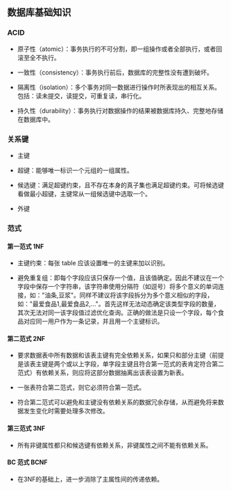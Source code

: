 ## 数据库基础知识

### ACID

* 原子性（atomic）：事务执行的不可分割，即一组操作或者全部执行，或者回滚至全不执行。

* 一致性（consistency）：事务执行前后，数据库的完整性没有遭到破坏。

* 隔离性（isolation）：多个事务对同一数据进行操作时所表现出的相互关系。包括：读未提交，读提交，可重复读，串行化。

* 持久性（durability）：事务执行对数据操作的结果被数据库持久、完整地存储在数据库中。

### 关系键

* 主键

* 超键：能够唯一标识一个元组的一组属性。

* 候选键：满足超键约束，且不存在本身的真子集也满足超键约束。可将候选键看做最小超键，主键常从一组候选键中选取一个。

* 外键

### 范式

#### 第一范式 1NF

* 主键约束：每张 table 应该设置唯一的主键来加以识别。

* 避免重复组：即每个字段应该只保存一个值，且该值确定。因此不建议在一个字段中保存一个字符串，该字符串使用分隔符（如逗号）将多个意义的单词连接，如：\"油条,豆浆\"。同样不建议将该字段拆分为多个意义相似的字段，如：\"最爱食品1,最爱食品2,...\"。首先这样无法动态确定该类型字段的数量，其次无法对同一该字段值过滤优化查询。正确的做法是只设一个字段，每个食品对应同一用户作为一条记录，并且用一个主键标识。

#### 第二范式 2NF

* 要求数据表中所有数据和该表主键有完全依赖关系，如果只和部分主键（前提是该表主键是两个或以上字段，单字段主键且符合第一范式的表肯定符合第二范式）有依赖关系，则应将这部分数据抽离出该表设置为新表。

* 一张表符合第二范式，则它必须符合第一范式。

* 符合第二范式可以避免和主键没有依赖关系的数据冗余存储，从而避免将来数据发生变化时需要处理多次修改。


#### 第三范式 3NF

* 所有非键属性都只和候选键有依赖关系，非键属性之间不能有依赖关系。

#### BC 范式 BCNF

* 在3NF的基础上，进一步消除了主属性间的传递依赖。
